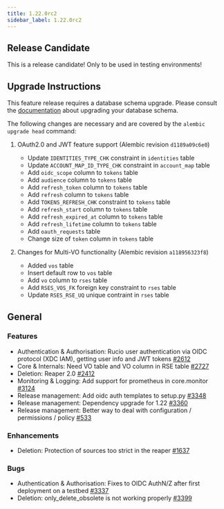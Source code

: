 ```yaml
---
title: 1.22.0rc2
sidebar_label: 1.22.0rc2
---
```


## Release Candidate

This is a release candidate! Only to be used in testing environments!

## Upgrade Instructions

This feature release requires a database schema upgrade. Please consult the
[documentation](https://rucio.readthedocs.io/en/latest/database.html) about
upgrading your database schema.

The following changes are necessary and are covered by the `alembic upgrade
head` command:

1. OAuth2.0 and JWT feature support (Alembic revision `d1189a09c6e0`)

    - Update `IDENTITIES_TYPE_CHK` constraint in `identities` table
    - Update `ACCOUNT_MAP_ID_TYPE_CHK` constraint in `account_map` table
    - Add `oidc_scope` column to `tokens` table
    - Add `audience` column to `tokens` table
    - Add `refresh_token` column to `tokens` table
    - Add `refresh` column to `tokens` table
    - Add `TOKENS_REFRESH_CHK` constraint to `tokens` table
    - Add `refresh_start` column to `tokens` table
    - Add `refresh_expired_at` column to `tokens` table
    - Add `refresh_lifetime` column to `tokens` table
    - Add `oauth_requests` table
    - Change size of `token` column in `tokens` table

1. Changes for Multi-VO functionality (Alembic revision `a118956323f8`)

    - Added `vos` table
    - Insert default row to `vos` table
    - Add `vo` column to `rses` table
    - Add `RSES_VOS_FK` foreign key constraint to `rses` table
    - Update `RSES_RSE_UQ` unique contraint in `rses` table

## General

### Features

- Authentication & Authorisation: Rucio user authentication via OIDC protocol (XDC IAM), getting user info and JWT tokens [#2612](https://github.com/rucio/rucio/issues/2612)
- Core & Internals: Need VO table and VO column in RSE table [#2727](https://github.com/rucio/rucio/issues/2727)
- Deletion: Reaper 2.0 [#2412](https://github.com/rucio/rucio/issues/2412)
- Monitoring & Logging: Add support for prometheus in core.monitor [#3124](https://github.com/rucio/rucio/issues/3124)
- Release management: Add oidc auth templates to setup.py [#3348](https://github.com/rucio/rucio/issues/3348)
- Release management: Dependency upgrade for 1.22 [#3360](https://github.com/rucio/rucio/issues/3360)
- Release management: Better way to deal with configuration / permissions / policy [#533](https://github.com/rucio/rucio/issues/533)

### Enhancements

- Deletion: Protection of sources too strict in the reaper [#1637](https://github.com/rucio/rucio/issues/1637)

### Bugs

- Authentication & Authorisation: Fixes to OIDC AuthN/Z after first deployment on a testbed [#3337](https://github.com/rucio/rucio/issues/3337)
- Deletion: only_delete_obsolete is not working properly [#3399](https://github.com/rucio/rucio/issues/3399)
